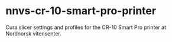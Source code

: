 # nnvs-cr-10-smart-pro-printer
Cura slicer settings and profiles for the CR-10 Smart Pro printer at Nordnorsk vitensenter.

